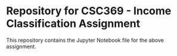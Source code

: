 # Repository for CSC369 - Income Classification Assignment

This repository contains the Jupyter Notebook file for the above assignment.